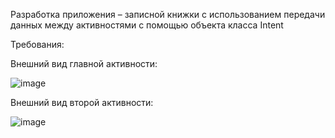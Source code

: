 Разработка приложения – записной книжки с использованием передачи данных между активностями с помощью объекта класса Intent

Требования:

Внешний вид главной активности:

![image](https://user-images.githubusercontent.com/91782001/177377884-45e16963-2f78-47cc-8d8d-ef174f039569.png)

Внешний вид второй активности:

![image](https://user-images.githubusercontent.com/91782001/177377959-7a025a82-bbb9-4d08-9fb5-b407fc76e5e0.png)
